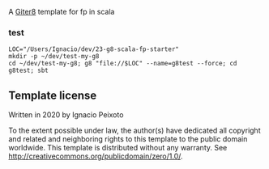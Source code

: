 A [Giter8][g8] template for fp in scala

### test 
    LOC="/Users/Ignacio/dev/23-g8-scala-fp-starter"
    mkdir -p ~/dev/test-my-g8
    cd ~/dev/test-my-g8; g8 "file://$LOC" --name=g8test --force; cd g8test; sbt 

Template license
----------------
Written in 2020 by Ignacio Peixoto 

To the extent possible under law, the author(s) have dedicated all copyright and related
and neighboring rights to this template to the public domain worldwide.
This template is distributed without any warranty. See <http://creativecommons.org/publicdomain/zero/1.0/>.

[g8]: http://www.foundweekends.org/giter8/

